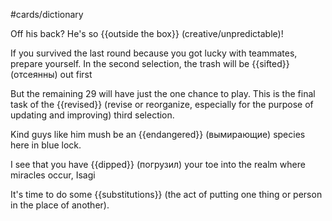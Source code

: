 #cards/dictionary 

Off his back?  He's so {{outside the box}} (creative/unpredictable)!

If you survived the last round because you got lucky with teammates, prepare yourself. In the second selection, the trash will be {{sifted}} (отсеянны) out first 

But the remaining 29 will have just the one chance to play. This is the final task of the {{revised}} (revise or reorganize, especially for the purpose of updating and improving) third selection. <!--SR:!2024-01-31,10,250-->

Kind guys like him mush be an {{endangered}} (вымирающие) species here in blue lock. <!--SR:!2024-01-29,14,250-->

I see that you have {{dipped}} (погрузил) your toe into the realm where miracles occur, Isagi <!--SR:!2024-02-03,10,270-->

It's time to do some {{substitutions}} (the act of putting one thing or person in the place of another). <!--SR:!2024-02-10,19,250-->
